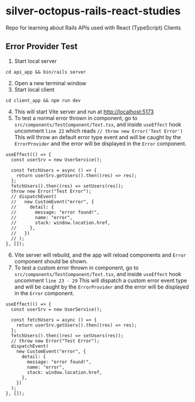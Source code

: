 # silver-octopus-rails-react-studies

Repo for learning about Rails APIs used with React (TypeScript) Clients

## Error Provider Test

1. Start local server

```
cd api_app && bin/rails server
```

2. Open a new terminal window
3. Start local client

```
cd client_app && npm run dev
```

4. This will start Vite server and run at [http://localhost:5173](http://localhost:5173)
5. To test a normal error thrown in component, go to `src/components/TestComponent/Text.tsx`, and inside `useEffect` hook uncomment `line 22` which reads `// throw new Error('Test Error')` This will throw an default error type event and will be caught by the `ErrorProvider` and the error will be displayed in the `Error` component.

```tsx
useEffect(() => {
  const userSrv = new UserService();

  const fetchUsers = async () => {
    return userSrv.getUsers().then((res) => res);
  };
  fetchUsers().then((res) => setUsers(res));
  throw new Error("Test Error");
  // dispatchEvent(
  //   new CustomEvent("error", {
  //     detail: {
  //       message: "error found!",
  //       name: "error",
  //       stack: window.location.href,
  //     },
  //   })
  // );
}, []);
```

6. Vite server will rebuild, and the app will reload components and `Error` component should be shown.
7. To test a custom error thrown in component, go to `src/components/TestComponent/Text.tsx`, and inside `useEffect` hook uncomment `line 23 - 29` This will dispatch a custom error event type and will be caught by the `ErrorProvider` and the error will be displayed in the `Error` component.

```tsx
useEffect(() => {
  const userSrv = new UserService();

  const fetchUsers = async () => {
    return userSrv.getUsers().then((res) => res);
  };
  fetchUsers().then((res) => setUsers(res));
  // throw new Error("Test Error");
  dispatchEvent(
    new CustomEvent("error", {
      detail: {
        message: "error found!",
        name: "error",
        stack: window.location.href,
      },
    })
  );
}, []);
```
